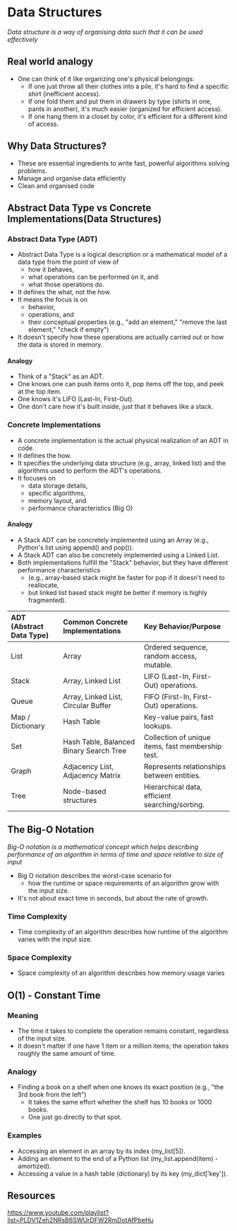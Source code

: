 # Data Structures

_Data structure is a way of organising data such that it can be used effectively_


## Real world analogy
- One can think of it like organizing one's physical belongings:
    - If one just throw all their clothes into a pile, it's hard to find a specific shirt (inefficient access).
    - If one fold them and put them in drawers by type (shirts in one, pants in another), it's much easier (organized for efficient access).
    - If one hang them in a closet by color, it's efficient for a different kind of access.


## Why Data Structures?
- These are essential ingredients to write fast, powerful algorithms solving problems.
- Manage and organise data efficiently
- Clean and organised code


## Abstract Data Type vs Concrete Implementations(Data Structures)

### Abstract Data Type (ADT)
- Abstract Data Type is a logical description or a mathematical model of a data type from the point of view of
    - how it behaves,
    - what operations can be performed on it, and 
    - what those operations do.
- It defines the what, not the how.
- It means the focus is on
    - behavior,
    - operations, and 
    - their conceptual properties (e.g., "add an element," "remove the last element," "check if empty")
- It doesn't specify how these operations are actually carried out or how the data is stored in memory.

#### Analogy
- Think of a "Stack" as an ADT.
- One knows one can push items onto it, pop items off the top, and peek at the top item. 
- One knows it's LIFO (Last-In, First-Out).
- One don't care how it's built inside, just that it behaves like a stack.

### Concrete Implementations
- A concrete implementation is the actual physical realization of an ADT in code.
- It defines the how.
- It specifies the underlying data structure (e.g., array, linked list) and the algorithms used to perform the ADT's operations.
- It focuses on
    - data storage details,
    - specific algorithms,
    - memory layout, and 
    - performance characteristics (Big O)

#### Analogy
- A Stack ADT can be concretely implemented using an Array (e.g., Python's list using append() and pop()).
- A Stack ADT can also be concretely implemented using a Linked List.
- Both implementations fulfill the "Stack" behavior, but they have different performance characteristics 
    - (e.g., array-based stack might be faster for pop if it doesn't need to reallocate,
    - but linked list based stack might be better if memory is highly fragmented).

| ADT (Abstract Data Type) | Common Concrete Implementations            | Key Behavior/Purpose                                 |
| :----------------------- | :----------------------------------------- | :--------------------------------------------------- |
| List                     | Array                                      | Ordered sequence, random access, mutable.            |
| Stack                    | Array, Linked List                         | LIFO (Last-In, First-Out) operations.                |
| Queue                    | Array, Linked List, Circular Buffer        | FIFO (First-In, First-Out) operations.               |
| Map / Dictionary         | Hash Table                                 | Key-value pairs, fast lookups.                       |
| Set                      | Hash Table, Balanced Binary Search Tree    | Collection of unique items, fast membership test.    |
| Graph                    | Adjacency List, Adjacency Matrix           | Represents relationships between entities.           |
| Tree                     | Node-based structures                      | Hierarchical data, efficient searching/sorting.      |


## The Big-O Notation
_Big-O notation is a mathematical concept which helps describing performance of an algorithm in terms of time and space relative to size of input_

- Big O notation describes the worst-case scenario for
    - how the runtime or space requirements of an algorithm grow with the input size.
- It's not about exact time in seconds, but about the rate of growth.

### Time Complexity
- Time complexity of an algorithm describes how runtime of the algorithm varies with the input size.

### Space Complexity
- Space complexity of an algorithm describes how memory usage varies


## O(1) - Constant Time

### Meaning
- The time it takes to complete the operation remains constant, regardless of the input size. 
- It doesn't matter if one have 1 item or a million items; the operation takes roughly the same amount of time.

### Analogy
- Finding a book on a shelf when one knows its exact position (e.g., "the 3rd book from the left")
    - It takes the same effort whether the shelf has 10 books or 1000 books.
    - One just go directly to that spot.

### Examples
- Accessing an element in an array by its index (my_list[5]).
- Adding an element to the end of a Python list (my_list.append(item) - amortized).
- Accessing a value in a hash table (dictionary) by its key (my_dict['key']).


## Resources

https://www.youtube.com/playlist?list=PLDV1Zeh2NRsB6SWUrDFW2RmDotAfPbeHu

